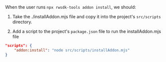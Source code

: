 When the user runs `npx rwsdk-tools addon install`, we should:

1. Take the ./installAddon.mjs file and copy it into the project's `src/scripts` directory.

2. Add a script to the project's `package.json` file to run the installAddon.mjs file

```json
"scripts": {
    "addon:install": "node src/scripts/installAddon.mjs"
}
```

